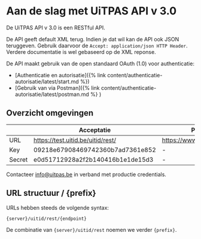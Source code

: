 ---
---

# Aan de slag met UiTPAS API v 3.0

De UiTPAS API v 3.0 is een RESTful API.

De API geeft default XML terug. Indien je dat wil kan de API ook JSON teruggeven. Gebruik daarvoor de ```Accept: application/json HTTP Header```. Verdere documentatie is wel gebaseerd op de XML reponse.

De API maakt gebruik van de open standaard OAuth (1.0) voor authenticatie:

* [Authenticatie en autorisatie]({% link content/authenticatie-autorisatie/latest/start.md %})
* [Gebruik van via Postman]({% link content/authenticatie-autorisatie/latest/postman.md %} )

## Overzicht omgevingen

|  | Acceptatie | Productie |
| --- | --- | --- |
| URL | https://test.uitid.be/uitid/rest/ | https://www.uitid.be/uitid/rest/ |
| Key | 09218e67908469742360b7ad7361e852 | - |
| Secret | e0d51712928a2f2b140416b1e1de15d3 | - |

Contacteer info@uitpas.be in verband met productie credentials.

## URL structuur / {prefix}

URLs hebben steeds de volgende syntax:

```
{server}/uitid/rest/{endpoint}
```

De combinatie van ```{server}/uitid/rest``` noemen we verder ```{prefix}```.
